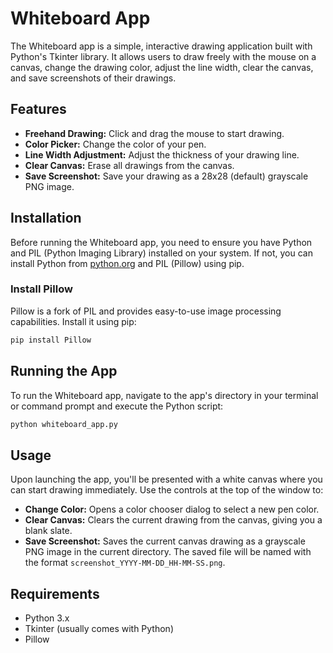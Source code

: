 # Whiteboard App

The Whiteboard app is a simple, interactive drawing application built with Python's Tkinter library. It allows users to
draw freely with the mouse on a canvas, change the drawing color, adjust the line width, clear the canvas, and save
screenshots of their drawings.

## Features

- **Freehand Drawing:** Click and drag the mouse to start drawing.
- **Color Picker:** Change the color of your pen.
- **Line Width Adjustment:** Adjust the thickness of your drawing line.
- **Clear Canvas:** Erase all drawings from the canvas.
- **Save Screenshot:** Save your drawing as a 28x28 (default) grayscale PNG image.

## Installation

Before running the Whiteboard app, you need to ensure you have Python and PIL (Python Imaging Library) installed on your
system. If not, you can install Python from [python.org](https://www.python.org/) and PIL (Pillow) using pip.

### Install Pillow

Pillow is a fork of PIL and provides easy-to-use image processing capabilities. Install it using pip:

```sh
pip install Pillow
```

## Running the App

To run the Whiteboard app, navigate to the app's directory in your terminal or command prompt and execute the Python
script:

```sh
python whiteboard_app.py
```

## Usage

Upon launching the app, you'll be presented with a white canvas where you can start drawing immediately. Use the
controls at the top of the window to:

- **Change Color:** Opens a color chooser dialog to select a new pen color.
- **Clear Canvas:** Clears the current drawing from the canvas, giving you a blank slate.
- **Save Screenshot:** Saves the current canvas drawing as a grayscale PNG image in the current directory. The saved
  file will be named with the format `screenshot_YYYY-MM-DD_HH-MM-SS.png`.

## Requirements

- Python 3.x
- Tkinter (usually comes with Python)
- Pillow
